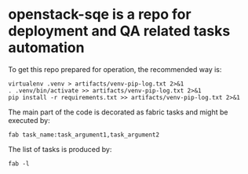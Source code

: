 openstack-sqe is a repo for deployment and QA related tasks automation
=============

To get this repo prepared for operation, the recommended way is:

    virtualenv .venv > artifacts/venv-pip-log.txt 2>&1
    . .venv/bin/activate >> artifacts/venv-pip-log.txt 2>&1
    pip install -r requirements.txt >> artifacts/venv-pip-log.txt 2>&1

The main part of the code is decorated as fabric tasks and might be executed by:

    fab task_name:task_argument1,task_argument2

The list of tasks is produced by:

    fab -l


